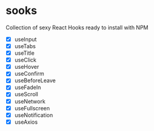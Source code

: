 # sooks

Collection of sexy React Hooks ready to install with NPM

- [x] useInput
- [x] useTabs
- [x] useTitle
- [x] useClick
- [x] useHover
- [x] useConfirm
- [x] useBeforeLeave
- [x] useFadeIn
- [x] useScroll
- [x] useNetwork
- [x] useFullscreen
- [x] useNotification
- [x] useAxios
